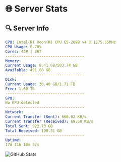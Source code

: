 # 🌐 Server Stats
## 🔍 Server Info
```yaml
CPU: Intel(R) Xeon(R) CPU E5-2699 v4 @ 1375.55MHz
CPU Usage: 6.70%
Cores: 44P | 88T
-----------------------------------
Memory:
Current Usage: 8.41 GB/503.74 GB
Available: 491.88 GB
-----------------------------------
Disk:
Current Usage: 30.40 GB/1.71 TB
Free: 1.60 TB
-----------------------------------
GPU:
No GPU detected
-----------------------------------
Network:
Current Transfer (Sent): 666.62 KB/s
Current Transfer (Received): 69.68 KB/s
Total Sent: 922.73 GB
Total Received: 190.31 GB
-----------------------------------
Uptime:
17d 11h 10m 57s
```
![GitHub Stats](https://img.shields.io/badge/Updated-2025-05-07_04:19:45-blue)